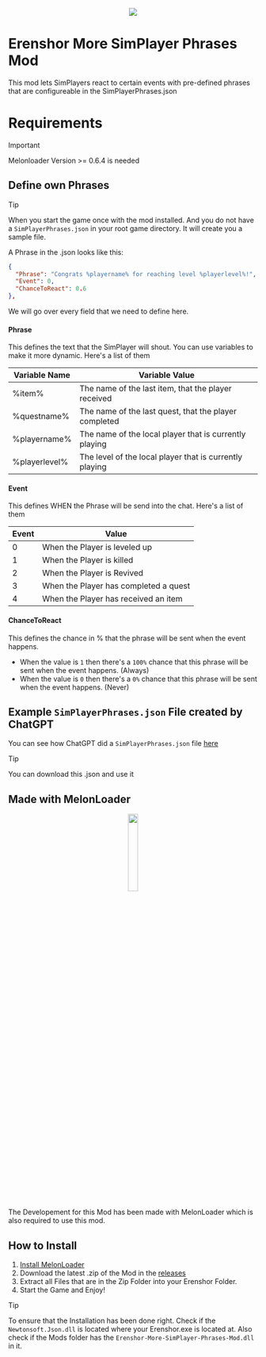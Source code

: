 <p align="center">
  <img src="https://shared.akamai.steamstatic.com/store_item_assets/steam/apps/2382520/header.jpg?t=1719971377" />
</p>

# Erenshor More SimPlayer Phrases Mod
This mod lets SimPlayers react to certain events with pre-defined phrases that are configureable in the SimPlayerPhrases.json

# Requirements
> [!IMPORTANT]
> Melonloader Version >= 0.6.4 is needed

## Define own Phrases
> [!TIP]
> When you start the game once with the mod installed. And you do not have a `SimPlayerPhrases.json` in your root game directory. It will create you a sample file.

A Phrase in the .json looks like this:
```json
{
  "Phrase": "Congrats %playername% for reaching level %playerlevel%!",
  "Event": 0,
  "ChanceToReact": 0.6
},
```
We will go over every field that we need to define here.

#### Phrase
This defines the text that the SimPlayer will shout. You can use variables to make it more dynamic. Here's a list of them

| **Variable Name** | **Variable Value**                                      |
|-------------------|---------------------------------------------------------|
| %item%            | The name of the last item, that the player received     |
| %questname%       | The name of the last quest, that the player completed   |
| %playername%      | The name of the local player that is currently playing  |
| %playerlevel%     | The level of the local player that is currently playing |

#### Event
This defines WHEN the Phrase will be send into the chat. Here's a list of them

| **Event** | **Value**                             |
|-----------|---------------------------------------|
| 0         | When the Player is leveled up         |
| 1         | When the Player is killed             |
| 2         | When the Player is Revived            |
| 3         | When the Player has completed a quest |
| 4         | When the Player has received an item  |

#### ChanceToReact
This defines the chance in % that the phrase will be sent when the event happens.

* When the value is `1` then there's a `100%` chance that this phrase will be sent when the event happens. (Always)
* When the value is `0` then there's a `0%` chance that this phrase will be sent when the event happens. (Never)

## Example `SimPlayerPhrases.json` File created by ChatGPT
You can see how ChatGPT did a `SimPlayerPhrases.json` file [here](/SimPlayerPhrases.json)

> [!TIP]
> You can download this .json and use it

## Made with MelonLoader
<p align="center">
  <img src="https://melonwiki.xyz/_media/logo.svg" height="20%" width="20%" />
</p>
The Developement for this Mod has been made with MelonLoader which is also required to use this mod.

## How to Install
1. [Install MelonLoader](https://melonwiki.xyz/#/?id=automated-installation) 
2. Download the latest .zip of the Mod in the [releases](https://github.com/Lenzork/Erenshor-Achievement-Mod/releases)
3. Extract all Files that are in the Zip Folder into your Erenshor Folder.
4. Start the Game and Enjoy!

> [!TIP]
> To ensure that the Installation has been done right. Check if the `Newtonsoft.Json.dll` is located where your Erenshor.exe is located at.
> Also check if the Mods folder has the `Erenshor-More-SimPlayer-Phrases-Mod.dll` in it.

